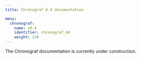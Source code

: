 ```yaml
---
title: Chronograf 0.4 documentation

menu:
  chronograf:
    name: v0.4
    identifier: chronograf_04
    weight: 120
---
```


The Chronograf documentation is currently under construction.
